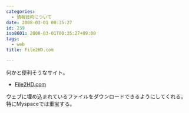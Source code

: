 ```yaml
---
categories:
  - 情報技術について
date: 2008-03-01 00:35:27
id: 239
iso8601: 2008-03-01T00:35:27+09:00
tags:
  - web
title: File2HD.com

---
```


何かと便利そうなサイト。

- [File2HD.com](http://file2hd.com/)

ウェブに埋め込まれているファイルをダウンロードできるようにしてくれる。
特にMyspaceでは重宝する。
